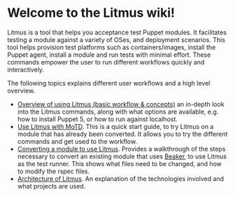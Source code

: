 # Welcome to the Litmus wiki!

Litmus is a tool that helps you acceptance test Puppet modules. It facilitates testing a module against a variety of OSes, and deployment scenarios. This tool helps provision test platforms such as containers/images, install the Puppet agent, install a module and run tests with minimal effort. These commands empower the user to run different workflows quickly and interactively.

The following topics explains different user workflows and a high level overview. 

* [Overview of using Litmus (basic workflow  & concepts)](https://github.com/puppetlabs/puppet_litmus/wiki/Overview-of-Litmus) an in-depth look into the Litmus commands, along with what options are available, e.g. how to install Puppet 5, or how to run against localhost.
* [Use Litmus with MoTD](https://github.com/puppetlabs/puppet_litmus/wiki/Tutorial:-use-Litmus-to-execute-acceptance-tests-with-a-sample-module-(MoTD)). This is a quick start guide, to try Litmus on a module that has already been converted. It allows you to try the different commands and get used to the workflow.
* [Converting a module to use Litmus](https://github.com/puppetlabs/puppet_litmus/wiki/Converting-a-module-to-use-puppet_litmus). Provides a walkthrough of the steps necessary to convert an existing module that uses [Beaker](https://github.com/puppetlabs/beaker), to use Litmus as the test runner. This shows what files need to be changed, and how to modify the rspec files.
* [Architecture of Litmus](https://github.com/puppetlabs/puppet_litmus/wiki/Architecture-of-puppet-litmus). An explanation of the technologies involved and what projects are used.